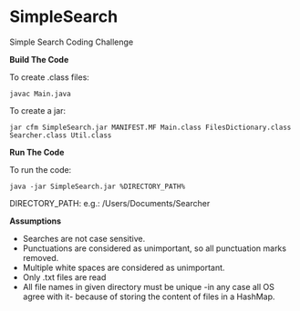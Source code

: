 # SimpleSearch
Simple Search Coding Challenge

**Build The Code**

To create .class files:

`javac Main.java`

To create a jar:

`jar cfm SimpleSearch.jar MANIFEST.MF Main.class FilesDictionary.class Searcher.class Util.class`

**Run The Code**

To run the code:

`java -jar SimpleSearch.jar %DIRECTORY_PATH%`

DIRECTORY_PATH: e.g.: /Users/Documents/Searcher


**Assumptions**
* Searches are not case sensitive.
* Punctuations are considered as unimportant, so all punctuation marks removed.
* Multiple white spaces are considered as unimportant.
* Only .txt files are read
* All file names in given directory must be unique 
  -in any case all OS agree with it- because of storing the content of files in a HashMap.




